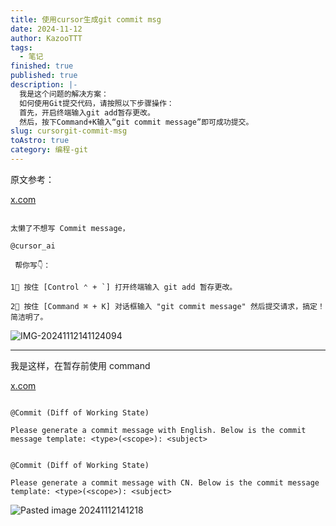 ```yaml
---
title: 使用cursor生成git commit msg
date: 2024-11-12
author: KazooTTT
tags:
  - 笔记
finished: true
published: true
description: |-
  我是这个问题的解决方案：
  如何使用Git提交代码，请按照以下步骤操作：
  首先，开启终端输入git add暂存更改。
  然后，按下Command+K输入“git commit message”即可成功提交。
slug: cursorgit-commit-msg
toAstro: true
category: 编程-git
---
```


原文参考：

[x.com](https://x.com/0xinhua_zh/status/1855650777110630471)

```

太懒了不想写 Commit message，

@cursor_ai

 帮你写👇：

1⃣ 按住 [Control ⌃ + `] 打开终端输入 git add 暂存更改。

2⃣ 按住 [Command ⌘ + K] 对话框输入 "git commit message" 然后提交请求，搞定！简洁明了。

```

![IMG-20241112141124094](https://pictures.kazoottt.top/2024/11/20241112-5ddd01234e9ab24764328e01034144e8.png)

---

我是这样，在暂存前使用 command

[x.com](https://x.com/FaiChou_zh/status/1855775123271459192)

```

@Commit (Diff of Working State) 

Please generate a commit message with English. Below is the commit message template: <type>(<scope>): <subject>

```

```

@Commit (Diff of Working State) 

Please generate a commit message with CN. Below is the commit message template: <type>(<scope>): <subject>

```

![Pasted image 20241112141218](https://pictures.kazoottt.top/2024/11/20241112-906ab65b44b91d7ef7b240ddd76167f9.png)
